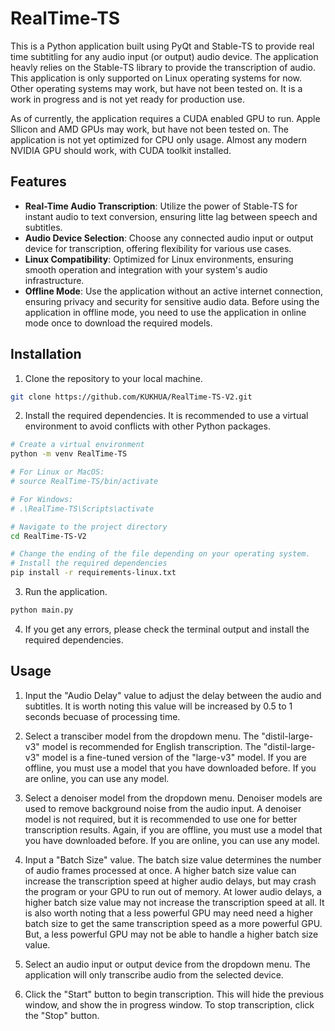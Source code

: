 # RealTime-TS
This is a Python application built using PyQt and Stable-TS to provide real time subtitling for any audio input (or output) audio device. The application heavly relies on the Stable-TS library to provide the transcription of audio. This application is only supported on Linux operating systems for now. Other operating systems may work, but have not been tested on. It is a work in progress and is not yet ready for production use.

As of currently, the application requires a CUDA enabled GPU to run. Apple Sllicon and AMD GPUs may work, but have not been tested on. The application is not yet optimized for CPU only usage. Almost any modern NVIDIA GPU should work, with CUDA toolkit installed. 

## Features

- **Real-Time Audio Transcription**: Utilize the power of Stable-TS for instant audio to text conversion, ensuring litte lag between speech and subtitles.
- **Audio Device Selection**: Choose any connected audio input or output device for transcription, offering flexibility for various use cases.
- **Linux Compatibility**: Optimized for Linux environments, ensuring smooth operation and integration with your system's audio infrastructure.
- **Offline Mode**: Use the application without an active internet connection, ensuring privacy and security for sensitive audio data. Before using the application in offline mode, you need to use the application in online mode once to download the required models.

## Installation
1. Clone the repository to your local machine.
```bash
git clone https://github.com/KUKHUA/RealTime-TS-V2.git
```

2. Install the required dependencies. It is recommended to use a virtual environment to avoid conflicts with other Python packages.
```bash
# Create a virtual environment
python -m venv RealTime-TS

# For Linux or MacOS: 
# source RealTime-TS/bin/activate

# For Windows: 
# .\RealTime-TS\Scripts\activate

# Navigate to the project directory
cd RealTime-TS-V2

# Change the ending of the file depending on your operating system.
# Install the required dependencies
pip install -r requirements-linux.txt
```
3. Run the application.
```bash
python main.py
```

4. If you get any errors, please check the terminal output and install the required dependencies.

## Usage
1. Input the "Audio Delay" value to adjust the delay between the audio and subtitles. It is worth noting this value will be increased by 0.5 to 1 seconds becuase of processing time.

2. Select a transciber model from the dropdown menu. The "distil-large-v3" model is recommended for English transcription. The "distil-large-v3" model is a fine-tuned version of the "large-v3" model. If you are offline, you must use a model that you have downloaded before. If you are online, you can use any model.

3. Select a denoiser model from the dropdown menu. Denoiser models are used to remove background noise from the audio input. A denoiser model is not required, but it is recommended to use one for better transcription results. Again, if you are offline, you must use a model that you have downloaded before. If you are online, you can use any model.

4. Input a "Batch Size" value. The batch size value determines the number of audio frames processed at once. A higher batch size value can increase the transcription speed at higher audio delays, but may crash the program or your GPU to run out of memory. At lower audio delays, a higher batch size value may not increase the transcription speed at all. It is also worth noting that a less powerful GPU may need need a higher batch size to get the same transcription speed as a more powerful GPU. But, a less powerful GPU may not be able to handle a higher batch size value.

5. Select an audio input or output device from the dropdown menu. The application will only transcribe audio from the selected device.

6. Click the "Start" button to begin transcription. This will hide the previous window, and show the in progress window. To stop transcription, click the "Stop" button.